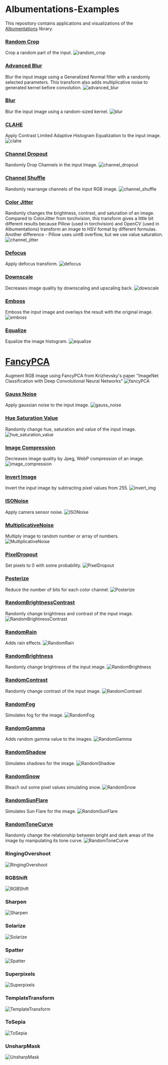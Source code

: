 # Albumentations-Examples

This repository contains applications and visualizations of the [Albumentations](https://albumentations.ai/docs/) library.

### [Random Crop](https://github.com/albumentations-team/albumentations/blob/master/albumentations/augmentations/crops/transforms.py#L49)
Crop a random part of the input.
![random_crop](https://user-images.githubusercontent.com/50166164/210487145-6de4c8c8-f5b8-47ad-97a1-4697f90aeb46.png)

### [Advanced Blur](https://github.com/albumentations-team/albumentations/blob/master/albumentations/augmentations/blur/transforms.py#L306)
Blur the input image using a Generalized Normal filter with a randomly selected parameters. This transform also adds multiplicative noise to generated kernel before convolution.
![advanced_blur](https://user-images.githubusercontent.com/50166164/210487177-b3eff9b9-ff04-43e2-a382-86c3968c0d86.png)

### [Blur](https://github.com/albumentations-team/albumentations/blob/master/albumentations/augmentations/blur/transforms.py#L36)
Blur the input image using a random-sized kernel.
![blur](https://user-images.githubusercontent.com/50166164/210487200-c60d614a-772d-4f77-86c7-2857c73ddbb4.png)

### [CLAHE](https://github.com/albumentations-team/albumentations/blob/master/albumentations/augmentations/transforms.py#L1298)
Apply Contrast Limited Adaptive Histogram Equalization to the input image.
![clahe](https://user-images.githubusercontent.com/50166164/210487347-7ca42164-9e7f-4f3f-949f-983a1d545aa1.png)

### [Channel Dropout](https://github.com/albumentations-team/albumentations/blob/master/albumentations/augmentations/dropout/channel_dropout.py#L28)
Randomly Drop Channels in the input Image.
![channel_dropout](https://user-images.githubusercontent.com/50166164/210487381-e6b60197-2a34-4a01-b6d0-44b534b62df5.png)

### [Channel Shuffle](https://github.com/albumentations-team/albumentations/blob/master/albumentations/augmentations/transforms.py#L1333)
Randomly rearrange channels of the input RGB image.
![channel_shuffle](https://user-images.githubusercontent.com/50166164/210487398-e2207703-04b6-4091-8549-65e007855bb8.png)

### [Color Jitter](https://github.com/albumentations-team/albumentations/blob/master/albumentations/augmentations/transforms.py#L1829)
Randomly changes the brightness, contrast, and saturation of an image. Compared to ColorJitter from torchvision, this transform gives a little bit different results because Pillow (used in torchvision) and OpenCV (used in Albumentations) transform an image to HSV format by different formulas. Another difference - Pillow uses uint8 overflow, but we use value saturation.
![channel_jitter](https://user-images.githubusercontent.com/50166164/210487444-95c71ff8-93b6-4d98-a1a2-c0530a4cc402.png)

### [Defocus](https://github.com/albumentations-team/albumentations/blob/master/albumentations/augmentations/blur/transforms.py#L410)
Apply defocus transform.
![defocus](https://user-images.githubusercontent.com/50166164/210487514-df4c25c8-2bc3-4c72-8280-07f20f23f1ac.png)

### [Downscale](https://github.com/albumentations-team/albumentations/blob/master/albumentations/augmentations/transforms.py#L1569)
Decreases image quality by downscaling and upscaling back.
![dowscale](https://user-images.githubusercontent.com/50166164/210487556-69dfdb62-c53a-4c99-82c3-d005ed4a9183.png)

### [Emboss](https://github.com/albumentations-team/albumentations/blob/master/albumentations/augmentations/transforms.py#L1958)
Emboss the input image and overlays the result with the original image.
![emboss](https://user-images.githubusercontent.com/50166164/210487566-91bdd1c1-4cf0-4f0c-b77e-067a18d4c9a7.png)

### [Equalize](https://github.com/albumentations-team/albumentations/blob/master/albumentations/augmentations/transforms.py#L1000)
Equalize the image histogram.
![equalize](https://user-images.githubusercontent.com/50166164/210487591-79a01acd-37df-4f58-8ae9-acd05d0b7fb8.png)

# [FancyPCA](https://github.com/albumentations-team/albumentations/blob/master/albumentations/augmentations/transforms.py#L1793)
Augment RGB image using FancyPCA from Krizhevsky's paper "ImageNet Classification with Deep Convolutional Neural Networks"
![fancyPCA](https://user-images.githubusercontent.com/50166164/210487633-e1a1227a-9c7a-460f-8251-9a14669c93db.png)

### [Gauss Noise](https://github.com/albumentations-team/albumentations/blob/master/albumentations/augmentations/transforms.py#L1199)
Apply gaussian noise to the input image.
![gauss_noise](https://user-images.githubusercontent.com/50166164/210487744-733615db-2ab0-4979-8627-51fac8d51345.png)

### [Hue Saturation Value](https://github.com/albumentations-team/albumentations/blob/master/albumentations/augmentations/transforms.py#L878)
Randomly change hue, saturation and value of the input image.
![hue_saturation_value](https://user-images.githubusercontent.com/50166164/210487706-7fce6d39-73fd-42bb-aece-2389d5d266d4.png)

### [Image Compression](https://github.com/albumentations-team/albumentations/blob/master/albumentations/augmentations/transforms.py#L240)
Decreases image quality by Jpeg, WebP compression of an image.
![image_compression](https://user-images.githubusercontent.com/50166164/210487728-5f1e28d8-66b1-4ba5-8673-2da48fa0b2ad.png)

### [Invert Image](https://github.com/albumentations-team/albumentations/blob/master/albumentations/augmentations/transforms.py#L1359)
Invert the input image by subtracting pixel values from 255.
![invert_img](https://user-images.githubusercontent.com/50166164/210499297-918fd101-9ef7-4da6-ba21-53e98e8ce7ea.png)

### [ISONoise](https://github.com/albumentations-team/albumentations/blob/master/albumentations/augmentations/transforms.py#L1263)
Apply camera sensor noise.
![ISONoise](https://user-images.githubusercontent.com/50166164/210499430-aaf86d58-b1b7-4fa4-98cf-32f826c6da8f.png)

### [MultiplicativeNoise](https://github.com/albumentations-team/albumentations/blob/master/albumentations/augmentations/transforms.py#L1725)
Multiply image to random number or array of numbers.
![MultiplicativeNoise](https://user-images.githubusercontent.com/50166164/210499459-160861d0-e07e-48a6-aeee-f23c88944e75.png)

### [PixelDropout](https://github.com/albumentations-team/albumentations/blob/master/albumentations/augmentations/transforms.py#L2325)
Set pixels to 0 with some probability.
![PixelDropout](https://user-images.githubusercontent.com/50166164/210499501-dcb8bd0f-0cab-4255-8e72-4f9278d6b23c.png)

### [Posterize](https://github.com/albumentations-team/albumentations/blob/master/albumentations/augmentations/transforms.py#L958)
Reduce the number of bits for each color channel.
![Posterize](https://user-images.githubusercontent.com/50166164/210499542-c31b1d43-9230-4b05-aa35-9b37ae47d57b.png)

### [RandomBrightnessContrast](https://github.com/albumentations-team/albumentations/blob/master/albumentations/augmentations/transforms.py#L1103)
Randomly change brightness and contrast of the input image.
![RandomBrightnessContrast](https://user-images.githubusercontent.com/50166164/210499589-85eb3e7e-661e-4c87-8ff9-bf30808b9887.png)

### [RandomRain](https://github.com/albumentations-team/albumentations/blob/master/albumentations/augmentations/transforms.py#L394)
Adds rain effects.
![RandomRain](https://user-images.githubusercontent.com/50166164/210499619-bc8b4e12-5f1d-4db2-a05a-b720c63a687d.png)

### [RandomBrightness](https://github.com/albumentations-team/albumentations/blob/master/albumentations/augmentations/transforms.py#L1144)
Randomly change brightness of the input image.
![RandomBrightness](https://user-images.githubusercontent.com/50166164/210499670-46c0657f-0e43-4ce5-b8cd-f97f0e68f3c6.png)

### [RandomContrast](https://github.com/albumentations-team/albumentations/blob/master/albumentations/augmentations/transforms.py#L1170)
Randomly change contrast of the input image.
![RandomContrast](https://user-images.githubusercontent.com/50166164/210499715-4a969a13-3c7e-453e-972b-f78038a69ce1.png)

### [RandomFog](https://github.com/albumentations-team/albumentations/blob/master/albumentations/augmentations/transforms.py#L514)
Simulates fog for the image.
![RandomFog](https://user-images.githubusercontent.com/50166164/210499770-0751d87a-1b3b-42c0-bb0a-6d392787b28a.png)

### [RandomGamma](https://github.com/albumentations-team/albumentations/blob/master/albumentations/augmentations/transforms.py#L1380)
Adds random gamma value to the images.
![RandomGamma](https://user-images.githubusercontent.com/50166164/210499791-c2bf260b-689d-4b72-b4b0-4c66a6502827.png)

### [RandomShadow](https://github.com/albumentations-team/albumentations/blob/master/albumentations/augmentations/transforms.py#L751)
Simulates shadows for the image.
![RandomShadow](https://user-images.githubusercontent.com/50166164/210499881-a0216e7c-1ae2-443b-bbdb-0db23361cd39.png)

### [RandomSnow](https://github.com/albumentations-team/albumentations/blob/master/albumentations/augmentations/transforms.py#L339)
Bleach out some pixel values simulating snow.
![RandomSnow](https://user-images.githubusercontent.com/50166164/210499908-8a751096-5c4d-49a6-bafa-a96ee0128ab7.png)

### [RandomSunFlare](https://github.com/albumentations-team/albumentations/blob/master/albumentations/augmentations/transforms.py#L597)
Simulates Sun Flare for the image.
![RandomSunFlare](https://user-images.githubusercontent.com/50166164/210499944-2d1db9bc-c227-448b-b7de-715c173fcc74.png)

### [RandomToneCurve](https://github.com/albumentations-team/albumentations/blob/master/albumentations/augmentations/transforms.py#L837)
Randomly change the relationship between bright and dark areas of the image by manipulating its tone curve.
![RandomToneCurve](https://user-images.githubusercontent.com/50166164/211442054-1b8c5afd-7346-41f1-a287-7221710fc71c.png)

### RingingOvershoot
![RingingOvershoot](https://user-images.githubusercontent.com/50166164/211442106-6e4517af-5577-4ee8-9112-6d463ca3ec49.png)

### RGBShift
![RGBShift](https://user-images.githubusercontent.com/50166164/211442140-9317a125-02ed-4f71-b7d7-dd35c5e62c32.png)

### Sharpen
![Sharpen](https://user-images.githubusercontent.com/50166164/211442174-76673149-cb0d-4d4f-9977-b7f34b59bee3.png)

### Solarize
![Solarize](https://user-images.githubusercontent.com/50166164/211442201-8533c763-7296-4971-bd49-1b4b190c9580.png)

### Spatter
![Spatter](https://user-images.githubusercontent.com/50166164/211442240-3f345c52-8276-4df1-8463-0f976d6045b4.png)

### Superpixels
![Superpixels](https://user-images.githubusercontent.com/50166164/211442277-b090b66e-0183-4ccb-84f9-7b71400a9532.png)

### TemplateTransform
![TemplateTransform](https://user-images.githubusercontent.com/50166164/211442307-87ed1b68-8921-4108-9eae-8f57079caea6.png)

### ToSepia
![ToSepia](https://user-images.githubusercontent.com/50166164/211442349-631dc32a-dc5c-4965-a20f-3820d071177b.png)

### UnsharpMask
![UnsharpMask](https://user-images.githubusercontent.com/50166164/211442384-e1362337-8526-476b-9ae8-8a8d2bd14f52.png)









